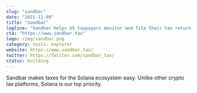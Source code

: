 ```yaml
---
slug: "sandbar"
date: "2021-11-09"
title: "Sandbar"
logline: "Sandbar helps US taxpayers monitor and file their tax return for all Solana ecosystem activity."
cta: "https://www.sandbar.tax"
logo: /img/sandbar.png
category: tools, explorer
website: https://www.sandbar.tax/
twitter: https://twitter.com/sandbar_tax/
status: building
---
```


Sandbar makes taxes for the Solana ecosystem easy. Unlike other crypto tax platforms, Solana is our top priority.
